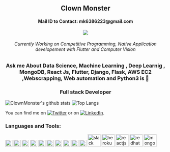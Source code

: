 <div align="center">
  <h2 align="center">Clown Monster</h2>
  <h4>Mail ID to Contact: mk6386223@gmail.com</h4>
  
  ![](https://komarev.com/ghpvc/?username=clownmonster&color=dc143c)
  
  <h6>Currently Working on Competitive Programming, Native Application developement with Flutter and Computer Vision</h6>
  
  ### Ask me About Data Science, Machine Learning , Deep Learnig , MongoDB, React Js, Flutter, Django, Flask, AWS EC2 ,Webscrapping, Web automation and Python3 is :blue_heart: 
  <h3 align = "center">Full stack Developer</h3>
  
</div>

![ClownMonster's github stats](https://github-readme-stats.vercel.app/api?username=clownmonster&show_icons=true&theme=dracula)
![Top Langs](https://github-readme-stats.vercel.app/api/top-langs/?username=clownmonster&layout=compact&theme=dracula)


<!-- Actual text -->

You can find me on [![Twitter][1.2]][1] or on [![LinkedIn][2.2]][2].

<!-- Icons -->

[1.2]: http://i.imgur.com/wWzX9uB.png (twitter icon without padding)
[2.2]: https://raw.githubusercontent.com/MartinHeinz/MartinHeinz/master/linkedin-3-16.png (LinkedIn icon without padding)

<!-- Links to your social media accounts -->

[1]: https://twitter.com/Clown_Monster10
[2]: https://www.linkedin.com/in/mohan-kumar-k-6bbba8184


### Languages and Tools:

<p align="left">
    <img src="https://img.icons8.com/color/48/000000/python.png" alt="python" width="22" height="22"/>
  <img src="https://www.vectorlogo.zone/logos/dartlang/dartlang-icon.svg" alt="dart" width="22" height="22"/> 
 <img src="https://devicons.github.io/devicon/devicon.git/icons/django/django-original.svg" alt="django" width="22" height="22"/> 
 <img src="https://www.vectorlogo.zone/logos/firebase/firebase-icon.svg" alt="firebase" width="22" height="22"/> 
  <img src="https://www.vectorlogo.zone/logos/pocoo_flask/pocoo_flask-icon.svg" alt="flask" width="22" height="22"/>
  <img src="https://www.vectorlogo.zone/logos/flutterio/flutterio-icon.svg" alt="flutter" width="22" height="22"/>
  <img src="https://www.vectorlogo.zone/logos/git-scm/git-scm-icon.svg" alt="git" width="22" height="22"/> 
  <img src="https://devicons.github.io/devicon/devicon.git/icons/linux/linux-original.svg" alt="linux" width="22" height="22"/> 
  <img src="https://devicons.github.io/devicon/devicon.git/icons/mysql/mysql-original-wordmark.svg" alt="mysql" width="22" height="22"/> 
  <img src="https://devicons.github.io/devicon/devicon.git/icons/postgresql/postgresql-original-wordmark.svg" alt="postgresql" width="22" height="22"/>
  <img src="https://www.vectorlogo.zone/logos/slack/slack-ar21.svg" alt="slack" width="40" height="40"/>
  <img src="https://www.vectorlogo.zone/logos/heroku/heroku-ar21.svg" alt="heroku" width="40" height="40"/>
  <img src="https://www.vectorlogo.zone/logos/reactjs/reactjs-ar21.svg" alt="reactjs" width="40" height="40"/>
  <img src="https://www.vectorlogo.zone/logos/redhat/redhat-ar21.svg" alt="redhat" width="40" height="40"/>
  <img src="https://www.vectorlogo.zone/logos/mongodb/mongodb-ar21.svg" alt="mongo" width="40" height="40"/>
  
       
 </p>
 
